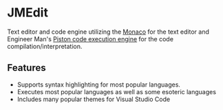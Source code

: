 # JMEdit
Text editor and code engine utilizing the [Monaco](https://microsoft.github.io/monaco-editor/) for the text editor and Engineer Man's [Piston code execution engine](https://github.com/engineer-man/piston) for the code compilation/interpretation.

## Features
- Supports syntax highlighting for most popular languages.
- Executes most popular languages as well as some esoteric languages
- Includes many popular themes for Visual Studio Code
